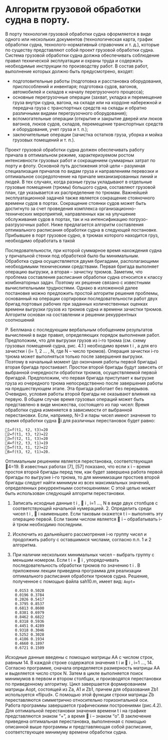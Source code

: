 # Алгоритм грузовой обработки судна в порту.

В порту технология грузовой обработки судна оформляется в виде одного
или нескольких документов (технологическая карта, график обработки
судна, технолого-нормативный справочник и т. д.), которые по существу
представляют собой проект грузовой обработки судна.
Система грузовой обработки судна должна обеспечивать соблюдение
правил технической эксплуатации и охраны труда и содержать
необходимые инструкции по производству работ.
В состав работ, выполнение которых должно быть предусмотрено, входят:
- подготовительные работы (подготовка и расстановка оборудования,
  приспособлений и инвентаря; подготовка судов, вагонов, автомобилей и
  складов к началу перегрузочного процесса);
- основные перегрузочные операции (захват, укладка и перемещение груза
  внутри судна, вагона, на складе или на кордоне набережной и передача
  груза с транспортных средств на склады и обратно различными видами
  перегрузочного оборудования);
- вспомогательные операции (открытие и закрытие дверей или люков
  вагонов, люков судов, складов, перемещение транспортных средств и
  оборудования, учет груза и т. п.);
- заключительные операции (зачистка остатков груза, уборка и мойка
  грузовых помещений и т. п.). 
  

Проект грузовой обработки судна должен обеспечивать работу причала в 
оптимальном режиме, характеризуемом ростом интенсивности грузовых
работ и сокращением суммарных затрат по порту и флоту. Основной путь
достижения этой цели – разумная специализация причалов по видам груза
и направлениям перевозки и оптимальное сосредоточение на причале
механизированных линий и людей. 
В тех случаях, когда разные грузы укладывают в отдельные грузовые
помещения (трюмы) большого судна, составляют грузовой план, где
указывается их распределение по трюмам.
Важнейшей эксплуатационной задачей также является сокращение
стояночного времени судов в портах. Сокращение стоянки судов может
быть достигнуто за счет проведения комплекса организационно-
технических мероприятий, направленных как на улучшение обслуживания
судов в портах, так и на интенсификацию погрузо-разгрузочных работ.
Ниже предлагается алгоритм составления оптимального расписания
обработки судна в следующей постановке. Прибывшее в порт грузовое
судно, в трюмах которого находится груз, необходимо обработать в такой 
  

  Последовательности, при которой суммарное время нахождения судна у
причальной стенки под обработкой было бы минимальным. Обработка
судна осуществляется двумя бригадами, располагающими необходимыми
техническими средствами. Первая бригада выполняет операцию выгрузки,
а вторая – зачистку трюмов. Заметим, что проблема составления
расписания обработки судна относится к классу комбинаторных задач.
Поэтому их решение связано с известными вычислительными трудностями.
Однако в изложенной далее постановке можно предложить простой
алгоритм решения проблемы, основанный на операции сортировки
последовательности работ двух бригад портовых рабочих при заданных
количественных оценках времени выгрузки грузов из трюмов судна и
времени зачистки трюмов. Алгоритм основан на составлении и решении
рекуррентных соотношений


Р. Беллмана с последующим вербальным обобщением результатов
вычислений в виде правил, определяющих порядок выполнения работ.
Предположим, что для выгрузки грузов из i-го трюма (см. схему
грузовых помещений судна, рис. 4.1 ) необходимо время t i , а для его
зачистки i (i= 1, 2 … , N, где N – число трюмов). Операция зачистки i-го
трюма может выполняться только после завершения выгрузки. Поэтому в
начальный момент (до окончания работы первой бригады) вторая бригада
простаивает. Простои второй бригады будут зависеть от выбранной
очередности обработки трюмов, осуществляемой первой бригадой.
Предположим, что первая бригада приступает к выгрузке груза из
очередного трюма непосредственно после завершения работы на
предшествующем этапе. Эта бригада работает без перерывов. Очевидно,
условия работы второй бригады не оказывают влияния на первую. В общем
случае время грузовых операций может быть представлено в виде
множества, состоящего из пар чисел:
Время обработки судна изменяется в зависимости от выбранной
перестановки. Если, например, N=3 и пары чисел имеют значения
то время обработки судна i для различных перестановок будет равно:
``````
1=f(t1, t2, t3)=20
2=f(t1, t3, t2)=22
3=f(t2, t1, t3)=20
4=f(t2, t3, t1)=19
5=f(t3, t1, t2)=22
6=f(t3, t2, t1)=20.
``````
Оптимальным решением является перестановка, соответствующая 4=19.
В известных работах [7], [57] показано, что если х i – время простоя второй
бригады перед тем, как будет завершена работа первой бригады по
выгрузке i-го трюма, то для минимизации простоев второй бригады следует
найти минимум из всех максимальных значений, определенных
рекуррентными соотношениями:
С этой целью может быть использован следующий алгоритм перестановки.
1. Записать исходные данные t i ,  i , i=1 …, N в виде двух столбцов с
   соответствующей начальной нумерацией.
    2. Определить среди чисел t i ,  i наименьшее. Если таковым
       окажется t i – выполнять эту операцию первой. Если таким числом является
        i – обрабатывать i-й трюм необходимо последним.
3. Исключить из дальнейшего рассмотрения i-ю группу чисел и
   продолжить работу с оставшимися числами, согласно п.п. 1 и 2 алгоритма.
4. При наличии нескольких минимальных чисел – выбрать группу с
   меньшим номером. Если t i =  i , упорядочивать последовательность
   обработки трюмов по значению t i .
   В приложении лекции приведена программа для реализации оптимального
   расписания обработки трюмов судна. Решение, полученное с помощью
   файла sah10.m, имеет вид:
   `Aopt=`

        0.0153 0.5028
        0.0196 0.3784 
        0.2026 0.5417
        0.3795 0.8537
        0.6813 0.8600
        0.8381 0.6979
        0.8462 0.6822
        0.8318 0.5936
        0.4451 0.4289
        0.9318 0.3046
        0.5252 0.3028
        0.4186 0.1934
        0.4660 0.1897
        0.6721 0.1509

Исходные данные введены с помощью матрицы АА с числом строк,
равным 14. В каждой строке содержатся значения t i и  i ,
i=1 …, 14.
Согласно программе, сначала определяется размерность матрицы АА и
выделяется число строк N. Затем в цикле выполняется поиск минимумов в
первом и втором столбцах, и производятся перестановки по приведенному
алгоритму. Цикл завершается формированием матрицы Aopt, состоящей из
Za, A1 и Zb1, причем для образования Zb1 используется «flipud». С
помощью этой функции строки матрицы Zb переставляются симметрично
относительно горизонтальной оси.
Работа программы завершается графическими построениями (рис.4.2). Для
оптимальной перестановки значения времени t i на графике представляются
знаком “+”, а время  i – знаком “o”.
В заключение приведена оптимальная перестановка, выполненная с
помощью описанной выше программы и представляющая собой
расписание, соответствующее минимуму времени обработки судна.